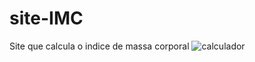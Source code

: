 # site-IMC
 Site que calcula o indice de massa corporal
 ![calculador](https://user-images.githubusercontent.com/66763596/85956407-1ba2b800-b95c-11ea-8d79-cae1df76ba44.png)
